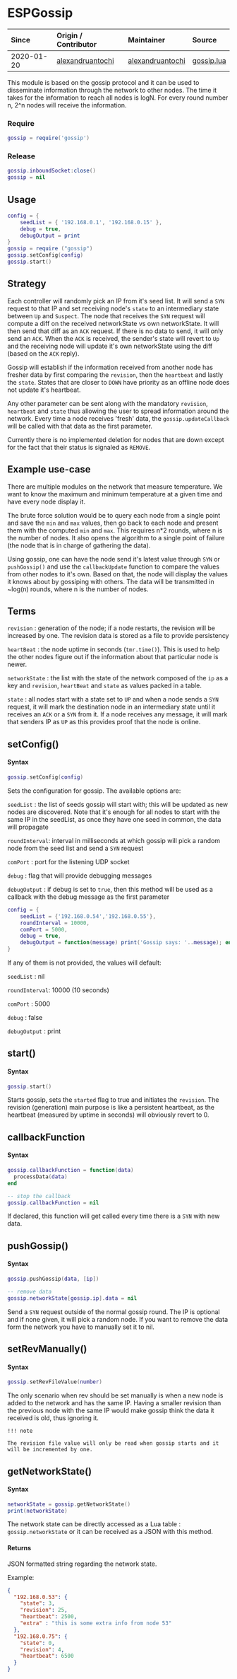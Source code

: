 # ESPGossip

| Since  | Origin / Contributor  | Maintainer  | Source  |
| :----- | :-------------------- | :---------- | :------ |
| 2020-01-20 | [alexandruantochi](https://github.com/alexandruantochi) | [alexandruantochi](https://github.com/alexandruantochi) | [gossip.lua](../../lua_modules/gossip/gossip.lua) |


This module is based on the gossip protocol and it can be used to disseminate information through the network to other nodes. The time it takes for the information to reach all nodes is logN. For every round number n, 2^n nodes will receive the information. 

### Require
```lua
gossip = require('gossip')
```

### Release
```lua
gossip.inboundSocket:close()
gossip = nil
```

## Usage
```lua
config = {
    seedList = { '192.168.0.1', '192.168.0.15' },
    debug = true,
    debugOutput = print
}
gossip = require ("gossip")
gossip.setConfig(config)
gossip.start()
```

## Strategy

Each controller will randomly pick an IP from it's seed list. It will send a `SYN` request to that IP and set receiving node's `state` to an intermediary state between `Up` and `Suspect`. The node that receives the `SYN` request will compute a diff on the received networkState vs own networkState. It will then send that diff as an `ACK` request. If there is no data to send, it will only send an `ACK`. When the `ACK` is received, the sender's state will revert to `Up` and the receiving node will update it's own networkState using the diff (based on the `ACK` reply).

Gossip will establish if the information received from another node has fresher data by first comparing the `revision`, then the `heartbeat` and lastly the `state`. States that are closer to `DOWN` have priority as an offline node does not update it's heartbeat.

Any other parameter can be sent along with the mandatory `revision`, `heartbeat` and `state` thus allowing the user to spread information around the network. Every time a node receives 'fresh' data, the `gossip.updateCallback` will be called with that data as the first parameter.

Currently there is no implemented deletion for nodes that are down except for the fact that their status is signaled as `REMOVE`.

## Example use-case

There are multiple modules on the network that measure temperature. We want to know the maximum and minimum temperature at a given time and have every node display it.

The brute force solution would be to query each node from a single point and save the `min` and `max` values, then go back to each node and present them with the computed `min` and `max`. This requires n*2 rounds, where n is the number of nodes. It also opens the algorithm to a single point of failure (the node that is in charge of gathering the data).

Using gossip, one can have the node send it's latest value through `SYN` or `pushGossip()` and use the `callbackUpdate` function to compare the values from other nodes to it's own. Based on that, the node will display the values it knows about by gossiping with others. The data will be transmitted in ~log(n) rounds, where n is the number of nodes.

## Terms

`revision` : generation of the node; if a node restarts, the revision will be increased by one. The revision data is stored as a file to provide persistency

`heartBeat` : the node uptime in seconds (`tmr.time()`). This is used to help the other nodes figure out if the information about that particular node is newer. 

`networkState` : the list with the state of the network composed of the `ip` as a key and `revision`, `heartBeat` and `state` as values packed in a table.

`state` : all nodes start with a state set to `UP` and when a node sends a `SYN` request, it will mark the destination node in an intermediary state until it receives an `ACK` or a `SYN` from it. If a node receives any message, it will mark that senders IP as `UP` as this provides proof that the node is online. 


## setConfig()

#### Syntax
```lua
gossip.setConfig(config)
```

Sets the configuration for gossip. The available options are:

`seedList` : the list of seeds gossip will start with; this will be updated as new nodes are discovered. Note that it's enough for all nodes to start with the same IP in the seedList, as once they have one seed in common, the data will propagate

`roundInterval`: interval in milliseconds at which gossip will pick a random node from the seed list and send a `SYN` request

`comPort` : port for the listening UDP socket

`debug` : flag that will provide debugging messages

`debugOutput` : if debug is set to `true`, then this method will be used as a callback with the debug message as the first parameter

```lua
config = {
    seedList = {'192.168.0.54','192.168.0.55'},
    roundInterval = 10000,
    comPort = 5000,
    debug = true,
    debugOutput = function(message) print('Gossip says: '..message); end
}
```

If any of them is not provided, the values will default:

`seedList` : nil

`roundInterval`: 10000 (10 seconds)

`comPort` : 5000

`debug` : false

`debugOutput` : print

## start()

#### Syntax
```lua
gossip.start()
```

Starts gossip, sets the `started` flag to true and initiates the `revision`. The revision (generation) main purpose is like a persistent heartbeat, as the heartbeat (measured by uptime in seconds) will obviously revert to 0. 

## callbackFunction

#### Syntax
```lua
gossip.callbackFunction = function(data)
  processData(data)
end

-- stop the callback
gossip.callbackFunction = nil
```

If declared, this function will get called every time there is a `SYN` with new data.

## pushGossip()

#### Syntax

```lua
gossip.pushGossip(data, [ip])

-- remove data
gossip.networkState[gossip.ip].data = nil
```

Send a `SYN` request outside of the normal gossip round. The IP is optional and if none given, it will pick a random node. If you want to remove the data form the network you have to manually set it to nil.

## setRevManually()

#### Syntax

```lua
gossip.setRevFileValue(number)
```

The only scenario when rev should be set manually is when a new node is added to the network and has the same IP. Having a smaller revision than the previous node with the same IP would make gossip think the data it received is old, thus ignoring it.

```
!!! note

The revision file value will only be read when gossip starts and it will be incremented by one.
```

## getNetworkState()

#### Syntax

```lua
networkState = gossip.getNetworkState()
print(networkState)
```

The network state can be directly accessed as a Lua table : `gossip.networkState` or it can be received as a JSON with this method.

#### Returns

JSON formatted string regarding the network state.

Example:

```JSON
{
  "192.168.0.53": {
    "state": 3,
    "revision": 25,
    "heartbeat": 2500,
    "extra" : "this is some extra info from node 53"
  },
  "192.168.0.75": {
    "state": 0,
    "revision": 4,
    "heartbeat": 6500
  }
}
```

